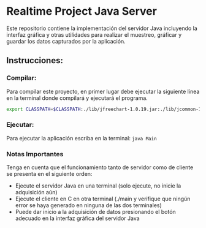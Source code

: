 # Realtime Project Java Server
Este repositorio contiene la implementación del servidor Java incluyendo la 
interfaz gráfica y otras utilidades para realizar el muestreo, gráficar y guardar
los datos capturados por la aplicación.

## Instrucciones:

### Compilar:
Para compilar este proyecto, en primer lugar debe ejecutar la siguiente línea en la
terminal donde compilará y ejecutará el programa.

```bash
export CLASSPATH=$CLASSPATH:./lib/jfreechart-1.0.19.jar:./lib/jcommon-1.0.23.jar
```

### Ejecutar:
Para ejecutar la aplicación escriba en la terminal:
	`java Main`


### Notas Importantes
Tenga en cuenta que el funcionamiento tanto de servidor como de cliente se presenta en el siguiente orden:

*	Ejecute el servidor Java en una terminal (solo ejecute, no inicie la adquisición aún)
*	Ejecute el cliente en C en otra terminal (./main y verifique que ningún error se haya generado en ninguna de las dos terminales)
*	Puede dar inicio a la adquisición de datos presionando el botón adecuado en la interfaz gráfica del servidor Java

